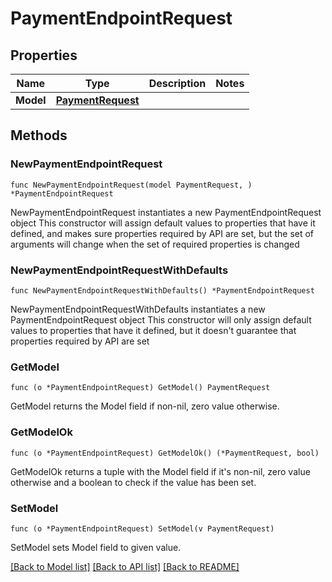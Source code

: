 # PaymentEndpointRequest

## Properties

Name | Type | Description | Notes
------------ | ------------- | ------------- | -------------
**Model** | [**PaymentRequest**](PaymentRequest.md) |  | 

## Methods

### NewPaymentEndpointRequest

`func NewPaymentEndpointRequest(model PaymentRequest, ) *PaymentEndpointRequest`

NewPaymentEndpointRequest instantiates a new PaymentEndpointRequest object
This constructor will assign default values to properties that have it defined,
and makes sure properties required by API are set, but the set of arguments
will change when the set of required properties is changed

### NewPaymentEndpointRequestWithDefaults

`func NewPaymentEndpointRequestWithDefaults() *PaymentEndpointRequest`

NewPaymentEndpointRequestWithDefaults instantiates a new PaymentEndpointRequest object
This constructor will only assign default values to properties that have it defined,
but it doesn't guarantee that properties required by API are set

### GetModel

`func (o *PaymentEndpointRequest) GetModel() PaymentRequest`

GetModel returns the Model field if non-nil, zero value otherwise.

### GetModelOk

`func (o *PaymentEndpointRequest) GetModelOk() (*PaymentRequest, bool)`

GetModelOk returns a tuple with the Model field if it's non-nil, zero value otherwise
and a boolean to check if the value has been set.

### SetModel

`func (o *PaymentEndpointRequest) SetModel(v PaymentRequest)`

SetModel sets Model field to given value.



[[Back to Model list]](../README.md#documentation-for-models) [[Back to API list]](../README.md#documentation-for-api-endpoints) [[Back to README]](../README.md)



